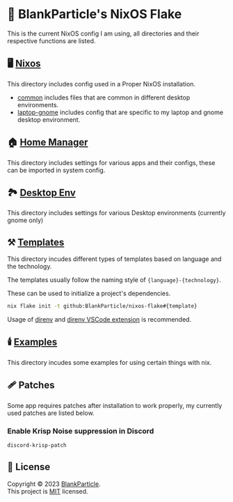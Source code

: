 # 🏡 BlankParticle's NixOS Flake

This is the current NixOS config I am using, all directories and their respective functions are listed.

## 🖥️ [Nixos](./nixos/)

This directory includes config used in a Proper NixOS installation.

- [common](./nixos/common/) includes files that are common in different desktop environments.
- [laptop-gnome](./nixos/laptop-gnome/) includes config that are specific to my laptop and gnome desktop environment.

## 🏠 [Home Manager](./home-manager/)

This directory includes settings for various apps and their configs, these can be imported in system config.

## 🏞️ [Desktop Env](./desktop-env/)

This directory includes settings for various Desktop environments (currently gnome only)

## ⚒️ [Templates](./templates/)

This directory incudes different types of templates based on language and the technology.

The templates usually follow the naming style of `{language}-{technology}`.

These can be used to initialize a project's dependencies.

```bash
nix flake init -t github:BlankParticle/nixos-flake#{template}
```

Usage of [direnv](https://direnv.net/) and [direnv VSCode extension](https://marketplace.visualstudio.com/items?itemName=mkhl.direnv) is recommended.

## 🕯️ [Examples](./examples/)

This directory incudes some examples for using certain things with nix.

## 🩹 Patches

Some app requires patches after installation to work properly, my currently used patches are listed below.

### Enable Krisp Noise suppression in Discord

```bash
discord-krisp-patch
```

## 📝 License

Copyright © 2023 [BlankParticle](https://github.com/BlankParticle). <br />
This project is [MIT](https://github.com/BlankParticle/nixos-flake/blob/main/LICENSE.txt) licensed.
